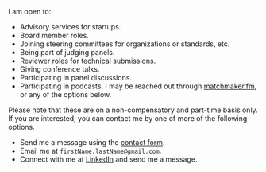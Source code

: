 I am open to:

- Advisory services for startups.
- Board member roles.
- Joining steering committees for organizations or standards, etc.
- Being part of judging panels.
- Reviewer roles for technical submissions.
- Giving conference talks.
- Participating in panel discussions.
- Participating in podcasts. I may be reached out through [matchmaker.fm](https://www.matchmaker.fm/show-guest/manas-talukdar-ced412), or any of the options below.

Please note that these are on a non-compensatory and part-time basis only. If you are interested, you can contact me by one of more of the following options.

- Send me a message using the [contact form](https://manastalukdar.github.io/contact/form/).
- Email me at `firstName.lastName@gmail.com`.
- Connect with me at [LinkedIn](https://www.linkedin.com/in/manastalukdar/) and send me a message.

